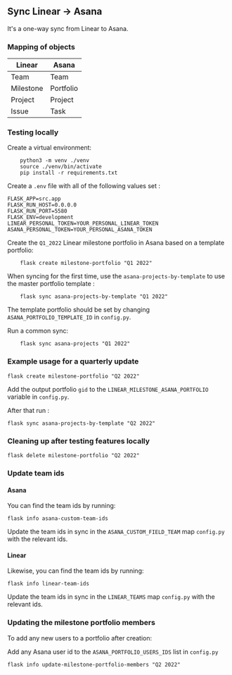 ## Sync Linear -> Asana

It's a one-way sync from Linear to Asana.

### Mapping of objects

| Linear    | Asana     |
| --------- | --------- |
| Team      | Team      |
| Milestone | Portfolio |
| Project   | Project   |
| Issue     | Task      |

### Testing locally

Create a virtual environment:

```
    python3 -m venv ./venv
    source ./venv/bin/activate
    pip install -r requirements.txt
```

Create a `.env` file with all of the following values set :

```
FLASK_APP=src.app
FLASK_RUN_HOST=0.0.0.0
FLASK_RUN_PORT=5580
FLASK_ENV=development
LINEAR_PERSONAL_TOKEN=YOUR_PERSONAL_LINEAR_TOKEN
ASANA_PERSONAL_TOKEN=YOUR_PERSONAL_ASANA_TOKEN
```

Create the `Q1_2022` Linear milestone portfolio in Asana based on a template portfolio:

```
    flask create milestone-portfolio "Q1 2022"
```

When syncing for the first time, use the `asana-projects-by-template` to use the master portfolio template :

```
    flask sync asana-projects-by-template "Q1 2022"
```

The template portfolio should be set by changing `ASANA_PORTFOLIO_TEMPLATE_ID` in `config.py`.

Run a common sync:

```
    flask sync asana-projects "Q1 2022"
```

### Example usage for a quarterly update

```
flask create milestone-portfolio "Q2 2022"
```

Add the output portfolio `gid` to the `LINEAR_MILESTONE_ASANA_PORTFOLIO` variable in `config.py`.

After that run :

```
flask sync asana-projects-by-template "Q2 2022"
```

### Cleaning up after testing features locally

```
flask delete milestone-portfolio "Q2 2022"
```

### Update team ids

#### Asana

You can find the team ids by running:

```
flask info asana-custom-team-ids
```

Update the team ids in sync in the `ASANA_CUSTOM_FIELD_TEAM` map `config.py` with the relevant ids.

#### Linear

Likewise, you can find the team ids by running:

```
flask info linear-team-ids
```

Update the team ids in sync in the `LINEAR_TEAMS` map `config.py` with the relevant ids.

### Updating the milestone portfolio members

To add any new users to a portfolio after creation:

Add any Asana user id to the `ASANA_PORTFOLIO_USERS_IDS` list in `config.py`

```
flask info update-milestone-portfolio-members "Q2 2022"
```
